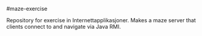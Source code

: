 #maze-exercise

Repository for exercise in Internettapplikasjoner. Makes a maze server that clients connect to and navigate via Java RMI.